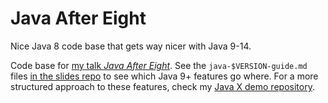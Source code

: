 # Java After Eight

Nice Java 8 code base that gets way nicer with Java 9-14.

Code base for [my talk _Java After Eight_](https://slides.codefx.org/java-after-eight).
See the `java-$VERSION-guide.md` files [in the slides repo](https://github.com/CodeFX-org/slides/tree/master/java-after-eight) to see which Java 9+ features go where.
For a more structured approach to these features, check my [Java X demo repository](https://github.com/CodeFX-org/demo-java-x).
